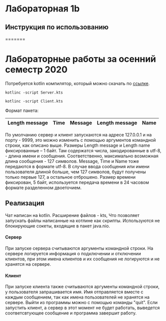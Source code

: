 # Лабораторная 1b
## Инструкция по использованию
=======
# Лабораторные работы за осенний семестр 2020

Потребуется kotlin компилятор, который можно скачать по  [ссылке](https://kotlinlang.org/docs/tutorials/command-line.html).

`kotlinc -script Server.kts`

`kotlinc -script Client.kts`


Формат пакета:

Length message | Time  | Message | Length message | Name
--|--|--|--|--

По умолчанию сервер и клиент запускаются на адресе 127.0.0.1 и на порту - 9999, это можно изменить с помощью аргументов командной строки, как описано выше. 
Размеры Length message и Length name фиксированные – 1 байт. Там содержатся числа, закодированные в utf-8, - длина имени и сообщения. Соответственно, максимально возможная длина сообщения - 127 символов. Message, Time и Name тоже передаются в формате utf-8. В случае ввода сообщения или имени пользователя длиной больше, чем 127 символов, будут получены только первые 127, а остальное отброшено. Размер времени фиксирован, 5 байт, используется передача времени в 24 часовом формате разделенном двоеточием. 

## Реализация 
Чат написан на kotlin. Расширение файлов - kts, Что позволяет запускать файлы написанные на котлине как скрипты. Используются не блокирующие сокеты, входящие в пакет java.nio.
#### Сервер
При запуске сервера считываются аргументы командной строки. На сервере логируется информация о подключении и отключении клиентов, при этом имена клиентов и их сообщения не логируются и не хранятся на сервере. 
#### Клиент 
При запуске клиента также считываются аргументы командной строки, у пользователя запрашивается имя. Имя отправляется вместе с каждым сообщением, так как имена пользователей не хранятся на сервере. Выйти из программы можно с помощью команды "quit". Если запустить клиент, а сервер в этот момент не будет работать, выведется соответсвтующее сообщение и программа завершит работу.
